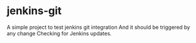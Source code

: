 # jenkins-git
A simple project to test jenkins git integration
And it should be triggered by any change
Checking for Jenkins updates.
